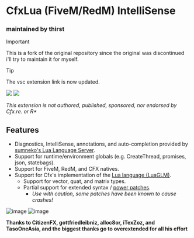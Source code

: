 # CfxLua (FiveM/RedM) IntelliSense
### maintained by thirst

> [!IMPORTANT]
> This is a fork of the original repository since the original was discontinued i'll try to maintain it for myself.

> [!TIP]
> The vsc extension link is now updated.

![](https://img.shields.io/visual-studio-marketplace/d/thirst.cfxlua-typings) ![](https://img.shields.io/visual-studio-marketplace/i/thirst.cfxlua-typings)

_This extension is not authored, published, sponsored, nor endorsed by Cfx.re. or R*_

## Features

- Diagnostics, IntelliSense, annotations, and auto-completion provided by [sumneko's Lua Language Server](https://marketplace.visualstudio.com/items?itemName=sumneko.lua).
- Support for runtime/environment globals (e.g. CreateThread, promises, json, statebags).
- Support for FiveM, RedM, and CFX natives.
- Support for Cfx's implementation of the [Lua language (LuaGLM)](https://github.com/citizenfx/lua/tree/luaglm-dev/cfx).
  - Support for vector, quat, and matrix types.
  - Partial support for extended syntax / [power patches](https://github.com/citizenfx/lua/blob/luaglm-dev/cfx/README.md#power-patches).
    - _Use with caution, some patches have been known to cause crashes!_

![image](https://github.com/overextended/cfxlua-vscode/assets/65407488/6f609fa2-ca19-4705-adf5-80635d539cbd)
![image](https://github.com/overextended/cfxlua-vscode/assets/65407488/b837c0a8-01b0-4e3d-95f9-f925cb1320bf)

**Thanks to CitizenFX, gottfriedleibniz, alloc8or, iTexZoz, and TasoOneAsia, and the biggest thanks go to overextended for all his effort**

